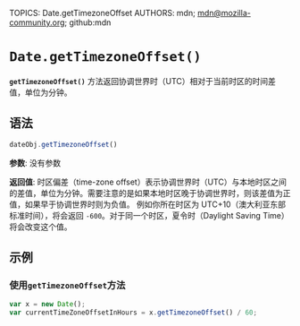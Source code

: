 TOPICS: Date.getTimezoneOffset
AUTHORS: mdn; mdn@mozilla-community.org; github:mdn

# `Date.getTimezoneOffset()`

**`getTimezoneOffset()`** 方法返回协调世界时（UTC）相对于当前时区的时间差值，单位为分钟。

## 语法

```javascript
dateObj.getTimezoneOffset()
```

**参数**: 没有参数

**返回值**: 时区偏差（time-zone offset）表示协调世界时（UTC）与本地时区之间的差值，单位为分钟。需要注意的是如果本地时区晚于协调世界时，则该差值为正值，如果早于协调世界时则为负值。
例如你所在时区为 UTC+10（澳大利亚东部标准时间），将会返回 `-600`。对于同一个时区，夏令时（Daylight Saving Time）将会改变这个值。

## 示例

### 使用`getTimezoneOffset`方法

```javascript
var x = new Date();
var currentTimeZoneOffsetInHours = x.getTimezoneOffset() / 60;
```
